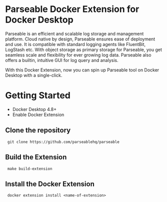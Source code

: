 # Parseable Docker Extension for Docker Desktop

Parseable is an efficient and scalable log storage and management platform. Cloud native by design, Parseable ensures ease of deployment and use. It is compatible with standard logging agents like FluentBit, LogStash etc. With object storage as primary storage for Parseable, you get seamless scale and flexibility for ever growing log data. Parseable also offers a builtin, intuitive GUI for log query and analysis.

With this Docker Extension, now you can spin up Parseable tool on Docker Desktop with a single-click.

# Getting Started

- Docker Desktop 4.8+
- Enable Docker Extension


## Clone the repository

```
 git clone https://github.com/parseablehq/parseable
```

## Build the Extension

```
 make build-extension
```

## Install the Docker Extension

```
 docker extension install <name-of-extension>
```








